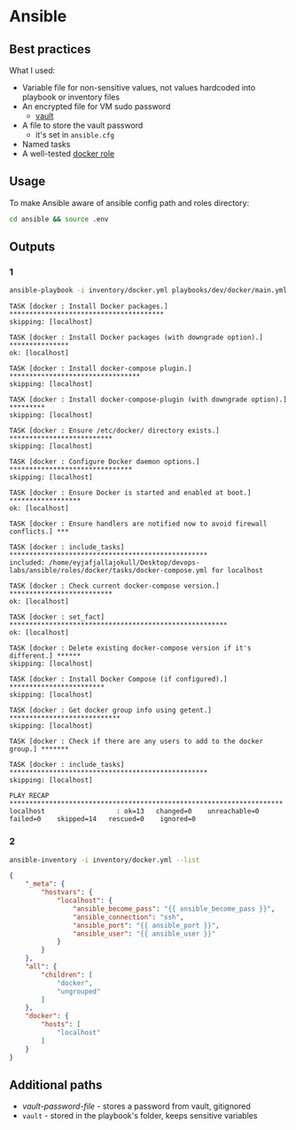 # Ansible

## Best practices

What I used:

- Variable file for non-sensitive values, not values hardcoded into playbook or inventory files
- An encrypted file for VM sudo password
  - [vault](https://stackoverflow.com/a/29213873)
- A file to store the vault password
  - it's set in `ansible.cfg`
- Named tasks
- A well-tested [docker role](https://galaxy.ansible.com/geerlingguy/docker)

## Usage

To make Ansible aware of ansible config path and roles directory:

```sh
cd ansible && source .env
```

## Outputs

### 1

```sh
ansible-playbook -i inventory/docker.yml playbooks/dev/docker/main.yml --diff
```

```terminal
TASK [docker : Install Docker packages.] ***************************************
skipping: [localhost]

TASK [docker : Install Docker packages (with downgrade option).] ***************
ok: [localhost]

TASK [docker : Install docker-compose plugin.] *********************************
skipping: [localhost]

TASK [docker : Install docker-compose-plugin (with downgrade option).] *********
skipping: [localhost]

TASK [docker : Ensure /etc/docker/ directory exists.] **************************
skipping: [localhost]

TASK [docker : Configure Docker daemon options.] *******************************
skipping: [localhost]

TASK [docker : Ensure Docker is started and enabled at boot.] ******************
ok: [localhost]

TASK [docker : Ensure handlers are notified now to avoid firewall conflicts.] ***

TASK [docker : include_tasks] **************************************************
included: /home/eyjafjallajokull/Desktop/devops-labs/ansible/roles/docker/tasks/docker-compose.yml for localhost

TASK [docker : Check current docker-compose version.] **************************
ok: [localhost]

TASK [docker : set_fact] *******************************************************
ok: [localhost]

TASK [docker : Delete existing docker-compose version if it's different.] ******
skipping: [localhost]

TASK [docker : Install Docker Compose (if configured).] ************************
skipping: [localhost]

TASK [docker : Get docker group info using getent.] ****************************
skipping: [localhost]

TASK [docker : Check if there are any users to add to the docker group.] *******

TASK [docker : include_tasks] **************************************************
skipping: [localhost]

PLAY RECAP *********************************************************************
localhost                  : ok=13   changed=0    unreachable=0    failed=0    skipped=14   rescued=0    ignored=0   
```

### 2

```sh
ansible-inventory -i inventory/docker.yml --list
```

```json
{
    "_meta": {
        "hostvars": {
            "localhost": {
                "ansible_become_pass": "{{ ansible_become_pass }}",
                "ansible_connection": "ssh",
                "ansible_port": "{{ ansible_port }}",
                "ansible_user": "{{ ansible_user }}"
            }
        }
    },
    "all": {
        "children": [
            "docker",
            "ungrouped"
        ]
    },
    "docker": {
        "hosts": [
            "localhost"
        ]
    }
}
```

## Additional paths

- *vault-password-file* - stores a password from vault, gitignored
- `vault` - stored in the playbook's folder, keeps sensitive variables
